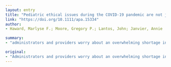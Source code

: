 ```yaml
---
layout: entry
title: "Pediatric ethical issues during the COVID-19 pandemic are not just about ventilator triage"
link: "https://doi.org/10.1111/apa.15334"
author:
- Haward, Marlyse F.; Moore, Gregory P.; Lantos, John; Janvier, Annie

summary:
- "administrators and providers worry about an overwhelming shortage in critical life-saving ventilators for adults during the COVID-19 pandemic. Attention has focused on developing algorithms for ventilator allocation using several factors. Pre-existing illness, likelihood to return to baseline health, and length of ventilation. These factors do not easily translate to pediatric medicine. a negative factor in adults does not represent an urgent crisis for pediatric medicine.. A lack of ventilator exacerbates the problem."

original:
- "Administrators and providers worry about an overwhelming shortage in critical life-saving ventilators for adults during the COVID-19 pandemic. Attention has focused on developing algorithms for ventilator allocation using several factors, including: pre-existing illness, likelihood to return to baseline health, and length of ventilation (a negative factor in adults) (1). These factors, however, do not easily translate to pediatric medicine nor does ventilator allocation represent an urgent crisis for pediatric medicine."
---
```


